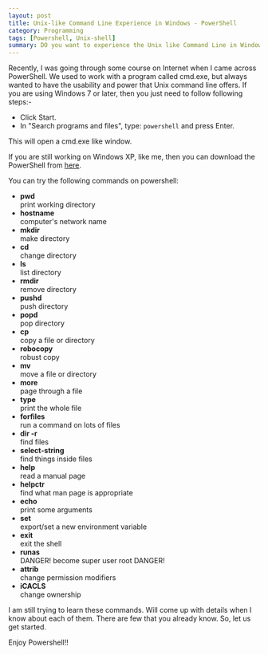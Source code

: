 ```yaml
---
layout: post
title: Unix-like Command Line Experience in Windows - PowerShell
category: Programming
tags: [Powershell, Unix-shell]
summary: DO you want to experience the Unix like Command Line in Windows? If yes, then Powershell is the way to go.
---
```

Recently, I was going through some course on Internet when I came across PowerShell. We used to work with a program called cmd.exe, but always wanted to have the usability and power that Unix command line offers. If you are using Windows 7 or later, then you just need to follow following steps:-

- Click Start.
- In "Search programs and files", type: `powershell` and press Enter. 

This will open a cmd.exe like window. 

If you are still working on Windows XP, like me, then you can download the PowerShell from [here](http://www.microsoft.com/download/en/details.aspx?displaylang=en&id=16818).

You can try the following commands on powershell:

 - **pwd**  
     print working directory
 - **hostname**  
     computer's network name
 - **mkdir**   
     make directory
 - **cd**   
     change directory
 - **ls**   
     list directory
 - **rmdir**   
     remove directory
 - **pushd**   
     push directory
 - **popd**   
     pop directory
 - **cp**   
     copy a file or directory
 - **robocopy**   
     robust copy
 - **mv**   
     move a file or directory
 - **more**   
     page through a file
 - **type**   
     print the whole file
 - **forfiles**   
     run a command on lots of files
 - **dir -r**   
     find files
 - **select-string**   
     find things inside files
 - **help**   
     read a manual page
 - **helpctr**   
     find what man page is appropriate
 - **echo**   
     print some arguments
 - **set**   
     export/set a new environment variable
 - **exit**   
     exit the shell
 - **runas**   
     DANGER! become super user root DANGER!
 - **attrib**   
     change permission modifiers
 - **iCACLS**   
     change ownership 

I am still trying to learn these commands. Will come up with details when I know about each of them. There are few that you already know. So, let us get started.

Enjoy Powershell!!
